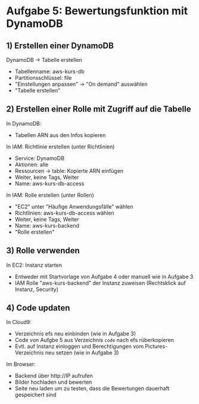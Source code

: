# Aufgabe 5: Bewertungsfunktion mit DynamoDB


## 1) Erstellen einer DynamoDB

DynamoDB -> Tabelle erstellen
- Tabellenname: aws-kurs-db
- Partitionsschlüssel: file
- "Einstellungen anpassen" -> "On demand" auswählen
- "Tabelle erstellen"


## 2) Erstellen einer Rolle mit Zugriff auf die Tabelle

In DynamoDB:
- Tabellen ARN aus den Infos kopieren

In IAM: Richtlinie erstellen (unter Richtlinien)
- Service: DynamoDB
- Aktionen: alle
- Ressourcen -> table: Kopierte ARN einfügen
- Weiter, keine Tags, Weiter
- Name: aws-kurs-db-access


In IAM: Rolle erstellen (unter Rollen)
- "EC2" unter "Häufige Anwendungsfälle" wählen
- Richtlinien: aws-kurs-db-access wählen
- Weiter, keine Tags, Weiter
- Name: aws-kurs-backend
- "Rolle erstellen"


## 3) Rolle verwenden

In EC2: Instanz starten
- Entweder mit Startvorlage von Aufgabe 4 oder manuell wie in Aufgabe 3
- IAM Rolle "aws-kurs-backend" der Instanz zuweisen (Rechtsklick auf Instanz, Security)


## 4) Code updaten

In Cloud9:
- Verzeichnis efs neu einbinden (wie in Aufgabe 3)
- Code von Aufgbe 5 aus Verzeichnis `code` nach efs rüberkopieren
- Evtl. auf Instanz einloggen und Berechtigungen vom Pictures-Verzeichnis neu setzen (wie in Aufgabe 3)

Im Browser:
- Backend über http://IP aufrufen
- Bilder hochladen und bewerten
- Seite neu laden um zu testen, dass die Bewertungen dauerhaft gespeichert sind